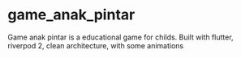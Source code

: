 # game_anak_pintar
Game anak pintar is a educational game for childs. Built with flutter, riverpod 2, clean architecture, with some animations
